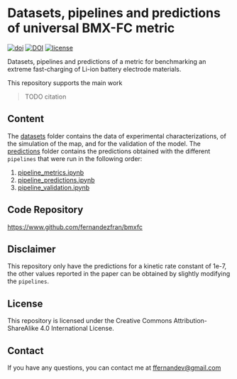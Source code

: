# Datasets, pipelines and predictions of universal BMX-FC metric

[![doi](https://img.shields.io/badge/doi-TODO-c3211f)](https://www.doi.org/)
[![DOI](https://zenodo.org/badge/756983131.svg)](https://zenodo.org/doi/10.5281/zenodo.10662723)
[![license](https://img.shields.io/badge/License-CC%20BY%20SA%204.0-15a300)](https://creativecommons.org/licenses/by-sa/4.0/)

Datasets, pipelines and predictions of a metric for benchmarking an extreme 
fast-charging of Li-ion battery electrode materials.

This repository supports the main work

> TODO citation


## Content

The [datasets](https://github.com/fernandezfran/bmxfc/tree/main/datasets) folder 
contains the data of experimental characterizations, of the simulation of the map,
and for the validation of the model. The 
[predictions](https://github.com/fernandezfran/bmxfc/tree/main/predictions) folder 
contains the predictions obtained with the different `pipelines` that were run in
the following order:
1. [pipeline_metrics.ipynb](https://github.com/fernandezfran/bmxfc/blob/main/pipeline_metrics.ipynb)
2. [pipeline_predictions.ipynb](https://github.com/fernandezfran/bmxfc/blob/main/pipeline_predictions.ipynb)
3. [pipeline_validation.ipynb](https://github.com/fernandezfran/bmxfc/blob/main/pipeline_validation.ipynb)


## Code Repository

https://www.github.com/fernandezfran/bmxfc


## Disclaimer

This repository only have the predictions for a kinetic rate constant of 1e-7,
the other values reported in the paper can be obtained by slightly modifying
the `pipelines`.


## License

This repository is licensed under the Creative Commons Attribution-ShareAlike 4.0
International License.


## Contact

If you have any questions, you can contact me at <ffernandev@gmail.com>
